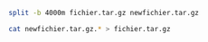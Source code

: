 ``` sh
split -b 4000m fichier.tar.gz newfichier.tar.gz
```

``` sh
cat newfichier.tar.gz.* > fichier.tar.gz
```

<!-- ---tags: linux -->